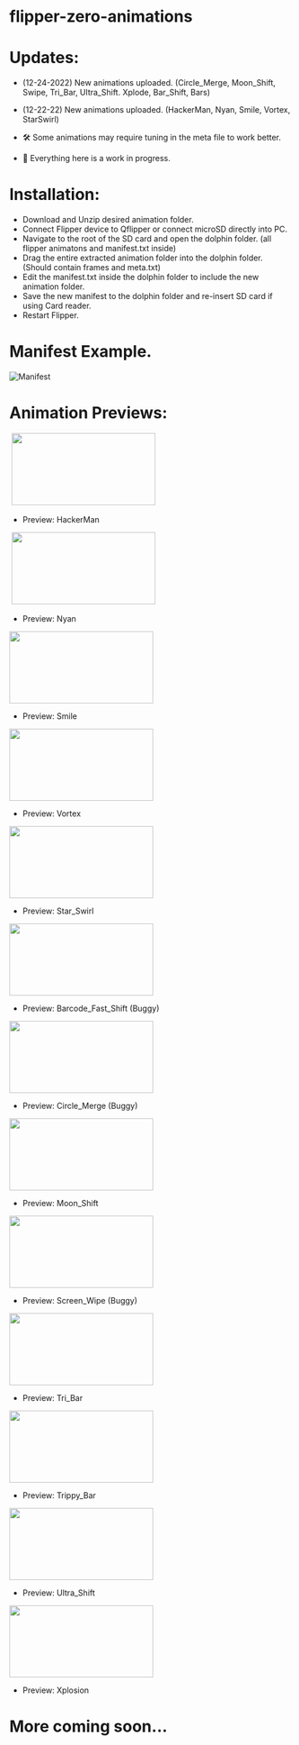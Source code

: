 # flipper-zero-animations

# Updates:

* (12-24-2022) New animations uploaded.
(Circle_Merge, Moon_Shift, Swipe, Tri_Bar, Ultra_Shift. Xplode, Bar_Shift, Bars)

* (12-22-22) New animations uploaded.
(HackerMan, Nyan, Smile, Vortex, StarSwirl)
  
* 🛠️ Some animations may require tuning in the meta file to work better.

* 🚧 Everything here is a work in progress.

# Installation:

+ Download and Unzip desired animation folder.
+ Connect Flipper device to Qflipper or connect microSD directly into PC.
+ Navigate to the root of the SD card and open the dolphin folder. (all flipper animatons and manifest.txt inside)
+ Drag the entire extracted animation folder into the dolphin folder. (Should contain frames and meta.txt)
+ Edit the manifest.txt inside the dolphin folder to include the new animation folder. 
+ Save the new manifest to the dolphin folder and re-insert SD card if using Card reader.
+ Restart Flipper.

# Manifest Example.

![Manifest](https://media.giphy.com/media/dM1ea9UPdGhK3sAU5T/giphy.gif)

# Animation Previews:

<img>
<img src="https://github.com/phoenixyyz/flipper-zero-animations/blob/main/preview-files/Hackerman.gif" data-canonical-src="https://gyazo.com/eb5c5741b6a9a16c692170a41a49c858.png" width="256" height="128" />

* Preview: HackerMan

<img>
<img src="https://github.com/phoenixyyz/flipper-zero-animations/blob/main/preview-files/Nyan.gif" data-canonical-src="https://gyazo.com/eb5c5741b6a9a16c692170a41a49c858.png" width="256" height="128" />

* Preview: Nyan

<img src="https://github.com/phoenixyyz/flipper-zero-animations/blob/main/preview-files/Smile.gif" data-canonical-src="https://gyazo.com/eb5c5741b6a9a16c692170a41a49c858.png" width="256" height="128" />

* Preview: Smile

<img src="https://github.com/phoenixyyz/flipper-zero-animations/blob/main/preview-files/Vortex.gif" data-canonical-src="https://gyazo.com/eb5c5741b6a9a16c692170a41a49c858.png" width="256" height="128" />

* Preview: Vortex

<img src="https://github.com/phoenixyyz/flipper-zero-animations/blob/main/preview-files/Star_Swirl.gif" data-canonical-src="https://gyazo.com/eb5c5741b6a9a16c692170a41a49c858.png" width="256" height="128" />

* Preview: Star_Swirl

<img src="https://github.com/phoenixyyz/flipper-zero-animations/blob/main/preview-files/barcode_fast_shift.gif" data-canonical-src="https://gyazo.com/eb5c5741b6a9a16c692170a41a49c858.png" width="256" height="128" />

* Preview: Barcode_Fast_Shift (Buggy)

<img src="https://github.com/phoenixyyz/flipper-zero-animations/blob/main/preview-files/circle_merge.gif" data-canonical-src="https://gyazo.com/eb5c5741b6a9a16c692170a41a49c858.png" width="256" height="128" />

* Preview: Circle_Merge (Buggy)

<img src="https://github.com/phoenixyyz/flipper-zero-animations/blob/main/preview-files/moon_shift.gif" data-canonical-src="https://gyazo.com/eb5c5741b6a9a16c692170a41a49c858.png" width="256" height="128" />

* Preview: Moon_Shift

<img src="https://github.com/phoenixyyz/flipper-zero-animations/blob/main/preview-files/screen_wipe.gif" data-canonical-src="https://gyazo.com/eb5c5741b6a9a16c692170a41a49c858.png" width="256" height="128" />

* Preview: Screen_Wipe (Buggy)

<img src="https://github.com/phoenixyyz/flipper-zero-animations/blob/main/preview-files/tri_bar.gif" data-canonical-src="https://gyazo.com/eb5c5741b6a9a16c692170a41a49c858.png" width="256" height="128" />

* Preview: Tri_Bar

<img src="https://github.com/phoenixyyz/flipper-zero-animations/blob/main/preview-files/trippy_bars.gif" data-canonical-src="https://gyazo.com/eb5c5741b6a9a16c692170a41a49c858.png" width="256" height="128" />

* Preview: Trippy_Bar

<img src="https://github.com/phoenixyyz/flipper-zero-animations/blob/main/preview-files/ultra_shift.gif" data-canonical-src="https://gyazo.com/eb5c5741b6a9a16c692170a41a49c858.png" width="256" height="128" />

* Preview: Ultra_Shift

<img src="https://github.com/phoenixyyz/flipper-zero-animations/blob/main/preview-files/xplosion.gif" data-canonical-src="https://gyazo.com/eb5c5741b6a9a16c692170a41a49c858.png" width="256" height="128" />

* Preview: Xplosion



# More coming soon...
